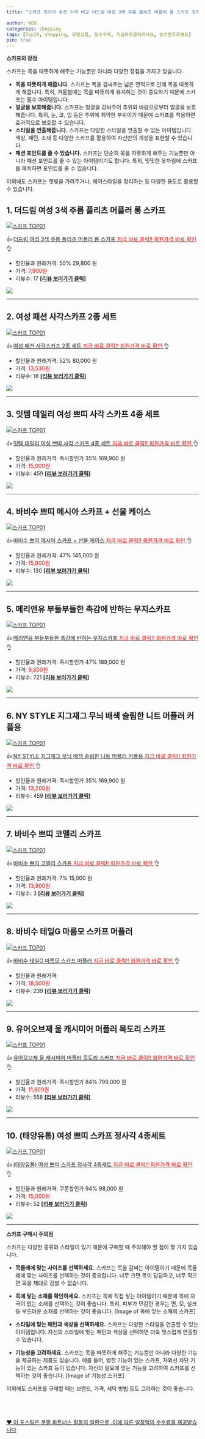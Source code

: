 ```yaml
---
title: "스카프 최저가 추천 가격 비교 더드림 여성 3색 주름 플리츠 머플러 롱 스카프 최저가 가격 비교 장점"

author: NEO.
categories: shopping
tags: [Top10, shopping, 유행상품, 필수구매, 지금바로클릭하세요, 놓치면후회해요]
pin: true
---
```

**스카프의 장점**

스카프는 목을 따뜻하게 해주는 기능뿐만 아니라 다양한 장점을 가지고 있습니다.

* **목을 따뜻하게 해줍니다.** 스카프는 목을 감싸주는 넓은 면적으로 인해 목을 따뜻하게 해줍니다. 특히, 겨울철에는 목을 따뜻하게 유지하는 것이 중요하기 때문에 스카프는 필수 아이템입니다.
* **얼굴을 보호해줍니다.** 스카프는 얼굴을 감싸주어 추위와 바람으로부터 얼굴을 보호해줍니다. 특히, 눈, 코, 입 등은 추위에 취약한 부위이기 때문에 스카프를 착용하면 효과적으로 보호할 수 있습니다.
* **스타일을 연출해줍니다.** 스카프는 다양한 스타일을 연출할 수 있는 아이템입니다. 색상, 패턴, 소재 등 다양한 스카프를 활용하여 자신만의 개성을 표현할 수 있습니다.
* **패션 포인트를 줄 수 있습니다.** 스카프는 단순히 목을 따뜻하게 해주는 기능뿐만 아니라 패션 포인트를 줄 수 있는 아이템이기도 합니다. 특히, 밋밋한 옷차림에 스카프를 매치하면 포인트를 줄 수 있습니다.

이외에도 스카프는 햇빛을 가려주거나, 헤어스타일을 정리하는 등 다양한 용도로 활용할 수 있습니다.

   

## 1. 더드림 여성 3색 주름 플리츠 머플러 롱 스카프

[![스카프 TOP01](https://thumbnail6.coupangcdn.com/thumbnails/remote/490x490ex/image/vendor_inventory/afd1/344279a19f1a9758990436628e75f2fdadd4be56105e792043826f1790d9.jpg)](https://link.coupang.com/re/AFFSDP?lptag=AF3617701&subid=GithubCoopas&pageKey=306130243&traceid=V0-153&itemId=965255296&vendorItemId=5369643785)


👍 [더드림 여성 3색 주름 플리츠 머플러 롱 스카프 <font color=red> 지금 바로 클릭!! 회원가격 바로 확인 </font> ](https://link.coupang.com/re/AFFSDP?lptag=AF3617701&subid=GithubCoopas&pageKey=306130243&traceid=V0-153&itemId=965255296&vendorItemId=5369643785) 👌 


- 할인율과 원래가격: 50%  29,800   원
- 가격: <span style='color:red'>7,900원</span>
- 리뷰수: 17  [**[리뷰 보러가기 클릭]**](https://link.coupang.com/re/AFFSDP?lptag=AF3617701&subid=GithubCoopas&pageKey=306130243&traceid=V0-153&itemId=965255296&vendorItemId=5369643785)

[![](/discount_price.png)](https://link.coupang.com/re/AFFSDP?lptag=AF3617701&subid=GithubCoopas&pageKey=306130243&traceid=V0-153&itemId=965255296&vendorItemId=5369643785)

---


   

## 2. 여성 패션 사각스카프 2종 세트

[![스카프 TOP01](https://thumbnail8.coupangcdn.com/thumbnails/remote/490x490ex/image/vendor_inventory/8173/529e9d81b08923df34594033ea5308502d37db4351c644064cdd1340381a.jpg)](https://link.coupang.com/re/AFFSDP?lptag=AF3617701&subid=GithubCoopas&pageKey=7536251072&traceid=V0-153&itemId=19800189252&vendorItemId=86902551669)


👍 [여성 패션 사각스카프 2종 세트 <font color=red> 지금 바로 클릭!! 회원가격 바로 확인 </font> ](https://link.coupang.com/re/AFFSDP?lptag=AF3617701&subid=GithubCoopas&pageKey=7536251072&traceid=V0-153&itemId=19800189252&vendorItemId=86902551669) 👌 


- 할인율과 원래가격: 52%  80,000   원
- 가격: <span style='color:red'>13,530원</span>
- 리뷰수: 18  [**[리뷰 보러가기 클릭]**](https://link.coupang.com/re/AFFSDP?lptag=AF3617701&subid=GithubCoopas&pageKey=7536251072&traceid=V0-153&itemId=19800189252&vendorItemId=86902551669)

[![](/discount_price.png)](https://link.coupang.com/re/AFFSDP?lptag=AF3617701&subid=GithubCoopas&pageKey=7536251072&traceid=V0-153&itemId=19800189252&vendorItemId=86902551669)

---


   

## 3. 잇템 데일리 여성 쁘띠 사각 스카프 4종 세트

[![스카프 TOP01](https://thumbnail9.coupangcdn.com/thumbnails/remote/490x490ex/image/vendor_inventory/676a/1a92c63c89b5cda69164ff8a84d8efc2abe3d35fa4b60a28476f3cdbe02c.jpg)](https://link.coupang.com/re/AFFSDP?lptag=AF3617701&subid=GithubCoopas&pageKey=7192317158&traceid=V0-153&itemId=18161926731&vendorItemId=85354032858)


👍 [잇템 데일리 여성 쁘띠 사각 스카프 4종 세트 <font color=red> 지금 바로 클릭!! 회원가격 바로 확인 </font> ](https://link.coupang.com/re/AFFSDP?lptag=AF3617701&subid=GithubCoopas&pageKey=7192317158&traceid=V0-153&itemId=18161926731&vendorItemId=85354032858) 👌 


- 할인율과 원래가격: 즉시할인가 35%  169,900   원
- 가격: <span style='color:red'>15,000원</span>
- 리뷰수: 459  [**[리뷰 보러가기 클릭]**](https://link.coupang.com/re/AFFSDP?lptag=AF3617701&subid=GithubCoopas&pageKey=7192317158&traceid=V0-153&itemId=18161926731&vendorItemId=85354032858)

[![](/discount_price.png)](https://link.coupang.com/re/AFFSDP?lptag=AF3617701&subid=GithubCoopas&pageKey=7192317158&traceid=V0-153&itemId=18161926731&vendorItemId=85354032858)

---


   

## 4. 바비수 쁘띠 메시아 스카프 + 선물 케이스

[![스카프 TOP01](https://thumbnail6.coupangcdn.com/thumbnails/remote/490x490ex/image/retail/images/1479296097667255-e575e5b6-3f01-4b7c-a18d-f0aa6f407adb.jpg)](https://link.coupang.com/re/AFFSDP?lptag=AF3617701&subid=GithubCoopas&pageKey=1309817635&traceid=V0-153&itemId=2326347447&vendorItemId=70322977743)


👍 [바비수 쁘띠 메시아 스카프 + 선물 케이스 <font color=red> 지금 바로 클릭!! 회원가격 바로 확인 </font> ](https://link.coupang.com/re/AFFSDP?lptag=AF3617701&subid=GithubCoopas&pageKey=1309817635&traceid=V0-153&itemId=2326347447&vendorItemId=70322977743) 👌 


- 할인율과 원래가격: 47%  145,000   원
- 가격: <span style='color:red'>15,900원</span>
- 리뷰수: 130  [**[리뷰 보러가기 클릭]**](https://link.coupang.com/re/AFFSDP?lptag=AF3617701&subid=GithubCoopas&pageKey=1309817635&traceid=V0-153&itemId=2326347447&vendorItemId=70322977743)

[![](/discount_price.png)](https://link.coupang.com/re/AFFSDP?lptag=AF3617701&subid=GithubCoopas&pageKey=1309817635&traceid=V0-153&itemId=2326347447&vendorItemId=70322977743)

---


   

## 5. 메리앤유 부들부들한 촉감에 반하는 무지스카프

[![스카프 TOP01](https://thumbnail7.coupangcdn.com/thumbnails/remote/490x490ex/image/vendor_inventory/cbb4/4539e51a61f6d0e1f5b9486624dc07bfaa0823da2be033e7bf6cc70c12b2.jpg)](https://link.coupang.com/re/AFFSDP?lptag=AF3617701&subid=GithubCoopas&pageKey=6749531823&traceid=V0-153&itemId=15781331574&vendorItemId=5334395431)


👍 [메리앤유 부들부들한 촉감에 반하는 무지스카프 <font color=red> 지금 바로 클릭!! 회원가격 바로 확인 </font> ](https://link.coupang.com/re/AFFSDP?lptag=AF3617701&subid=GithubCoopas&pageKey=6749531823&traceid=V0-153&itemId=15781331574&vendorItemId=5334395431) 👌 


- 할인율과 원래가격: 즉시할인가 47%  189,000   원
- 가격: <span style='color:red'>9,800원</span>
- 리뷰수: 721  [**[리뷰 보러가기 클릭]**](https://link.coupang.com/re/AFFSDP?lptag=AF3617701&subid=GithubCoopas&pageKey=6749531823&traceid=V0-153&itemId=15781331574&vendorItemId=5334395431)

[![](/discount_price.png)](https://link.coupang.com/re/AFFSDP?lptag=AF3617701&subid=GithubCoopas&pageKey=6749531823&traceid=V0-153&itemId=15781331574&vendorItemId=5334395431)

---


   

## 6. NY STYLE 지그재그 무늬 배색 슬림한 니트 머플러 커플용

[![스카프 TOP01](https://thumbnail10.coupangcdn.com/thumbnails/remote/490x490ex/image/vendor_inventory/21bd/15548c109c81108e24840269e1956c71edb7954581a9df7780355eeb4ab2.jpg)](https://link.coupang.com/re/AFFSDP?lptag=AF3617701&subid=GithubCoopas&pageKey=7656898556&traceid=V0-153&itemId=20388627916&vendorItemId=87483418210)


👍 [NY STYLE 지그재그 무늬 배색 슬림한 니트 머플러 커플용 <font color=red> 지금 바로 클릭!! 회원가격 바로 확인 </font> ](https://link.coupang.com/re/AFFSDP?lptag=AF3617701&subid=GithubCoopas&pageKey=7656898556&traceid=V0-153&itemId=20388627916&vendorItemId=87483418210) 👌 


- 할인율과 원래가격: 즉시할인가 35%  169,900   원
- 가격: <span style='color:red'>13,200원</span>
- 리뷰수: 459  [**[리뷰 보러가기 클릭]**](https://link.coupang.com/re/AFFSDP?lptag=AF3617701&subid=GithubCoopas&pageKey=7656898556&traceid=V0-153&itemId=20388627916&vendorItemId=87483418210)

[![](/discount_price.png)](https://link.coupang.com/re/AFFSDP?lptag=AF3617701&subid=GithubCoopas&pageKey=7656898556&traceid=V0-153&itemId=20388627916&vendorItemId=87483418210)

---


   

## 7. 바비수 쁘띠 코멜리 스카프

[![스카프 TOP01](https://thumbnail6.coupangcdn.com/thumbnails/remote/490x490ex/image/rs_quotation_api/zeorlbmt/aa2a2614db3c4df583580ff591dfe21a.jpg)](https://link.coupang.com/re/AFFSDP?lptag=AF3617701&subid=GithubCoopas&pageKey=6773957904&traceid=V0-153&itemId=15912285730&vendorItemId=83119786615)


👍 [바비수 쁘띠 코멜리 스카프 <font color=red> 지금 바로 클릭!! 회원가격 바로 확인 </font> ](https://link.coupang.com/re/AFFSDP?lptag=AF3617701&subid=GithubCoopas&pageKey=6773957904&traceid=V0-153&itemId=15912285730&vendorItemId=83119786615) 👌 


- 할인율과 원래가격: 7%  15,000   원
- 가격: <span style='color:red'>13,900원</span>
- 리뷰수: 3  [**[리뷰 보러가기 클릭]**](https://link.coupang.com/re/AFFSDP?lptag=AF3617701&subid=GithubCoopas&pageKey=6773957904&traceid=V0-153&itemId=15912285730&vendorItemId=83119786615)

[![](/discount_price.png)](https://link.coupang.com/re/AFFSDP?lptag=AF3617701&subid=GithubCoopas&pageKey=6773957904&traceid=V0-153&itemId=15912285730&vendorItemId=83119786615)

---


   

## 8. 바비수 테일G 마름모 스카프 머플러

[![스카프 TOP01](https://thumbnail10.coupangcdn.com/thumbnails/remote/490x490ex/image/rs_quotation_api/cybylp8i/015db2f97c904beca86a553d28d271ab.jpg)](https://link.coupang.com/re/AFFSDP?lptag=AF3617701&subid=GithubCoopas&pageKey=6215260007&traceid=V0-153&itemId=12409440370&vendorItemId=79678900633)


👍 [바비수 테일G 마름모 스카프 머플러 <font color=red> 지금 바로 클릭!! 회원가격 바로 확인 </font> ](https://link.coupang.com/re/AFFSDP?lptag=AF3617701&subid=GithubCoopas&pageKey=6215260007&traceid=V0-153&itemId=12409440370&vendorItemId=79678900633) 👌 


- 할인율과 원래가격: 
- 가격: <span style='color:red'>18,500원</span>
- 리뷰수: 239  [**[리뷰 보러가기 클릭]**](https://link.coupang.com/re/AFFSDP?lptag=AF3617701&subid=GithubCoopas&pageKey=6215260007&traceid=V0-153&itemId=12409440370&vendorItemId=79678900633)

[![](/discount_price.png)](https://link.coupang.com/re/AFFSDP?lptag=AF3617701&subid=GithubCoopas&pageKey=6215260007&traceid=V0-153&itemId=12409440370&vendorItemId=79678900633)

---


   

## 9. 유어오브제 울 캐시미어 머플러 목도리 스카프

[![스카프 TOP01](https://thumbnail8.coupangcdn.com/thumbnails/remote/490x490ex/image/vendor_inventory/6b56/6c282fa3014f257f7058666b188dad63d021975c629db9aab02df36684ca.png)](https://link.coupang.com/re/AFFSDP?lptag=AF3617701&subid=GithubCoopas&pageKey=7645663623&traceid=V0-153&itemId=20328902855&vendorItemId=87414124746)


👍 [유어오브제 울 캐시미어 머플러 목도리 스카프 <font color=red> 지금 바로 클릭!! 회원가격 바로 확인 </font> ](https://link.coupang.com/re/AFFSDP?lptag=AF3617701&subid=GithubCoopas&pageKey=7645663623&traceid=V0-153&itemId=20328902855&vendorItemId=87414124746) 👌 


- 할인율과 원래가격: 즉시할인가 84%  799,000   원
- 가격: <span style='color:red'>11,800원</span>
- 리뷰수: 558  [**[리뷰 보러가기 클릭]**](https://link.coupang.com/re/AFFSDP?lptag=AF3617701&subid=GithubCoopas&pageKey=7645663623&traceid=V0-153&itemId=20328902855&vendorItemId=87414124746)

[![](/discount_price.png)](https://link.coupang.com/re/AFFSDP?lptag=AF3617701&subid=GithubCoopas&pageKey=7645663623&traceid=V0-153&itemId=20328902855&vendorItemId=87414124746)

---


   

## 10. (태양유통) 여성 쁘띠 스카프 정사각 4종세트

[![스카프 TOP01](https://thumbnail8.coupangcdn.com/thumbnails/remote/490x490ex/image/vendor_inventory/9490/684dbcbf82caafaf173b74fbd3ebe9fe5a3adfd9d470bb9a0e49eb1d793a.jpg)](https://link.coupang.com/re/AFFSDP?lptag=AF3617701&subid=GithubCoopas&pageKey=7187946028&traceid=V0-153&itemId=18142050056&vendorItemId=85355114019)


👍 [(태양유통) 여성 쁘띠 스카프 정사각 4종세트 <font color=red> 지금 바로 클릭!! 회원가격 바로 확인 </font> ](https://link.coupang.com/re/AFFSDP?lptag=AF3617701&subid=GithubCoopas&pageKey=7187946028&traceid=V0-153&itemId=18142050056&vendorItemId=85355114019) 👌 


- 할인율과 원래가격: 쿠폰할인가 94%  98,000   원
- 가격: <span style='color:red'>15,000원</span>
- 리뷰수: 52  [**[리뷰 보러가기 클릭]**](https://link.coupang.com/re/AFFSDP?lptag=AF3617701&subid=GithubCoopas&pageKey=7187946028&traceid=V0-153&itemId=18142050056&vendorItemId=85355114019)

[![](/discount_price.png)](https://link.coupang.com/re/AFFSDP?lptag=AF3617701&subid=GithubCoopas&pageKey=7187946028&traceid=V0-153&itemId=18142050056&vendorItemId=85355114019)

---
**스카프 구매시 주의점**

스카프는 다양한 종류와 스타일이 있기 때문에 구매할 때 주의해야 할 점이 몇 가지 있습니다.

* **목둘레에 맞는 사이즈를 선택하세요.** 스카프는 목을 감싸는 아이템이기 때문에 목둘레에 맞는 사이즈를 선택하는 것이 중요합니다. 너무 크면 목이 답답하고, 너무 작으면 목을 제대로 감쌀 수 없습니다.

* **목에 닿는 소재를 확인하세요.** 스카프는 목에 직접 닿는 아이템이기 때문에 목에 자극이 없는 소재를 선택하는 것이 좋습니다. 특히, 피부가 민감한 경우는 면, 모, 실크 등 부드러운 소재를 선택하는 것이 좋습니다.
[Image of 목에 닿는 소재의 스카프]
* **스타일에 맞는 패턴과 색상을 선택하세요.** 스카프는 다양한 스타일을 연출할 수 있는 아이템입니다. 자신의 스타일에 맞는 패턴과 색상을 선택하면 더욱 멋스럽게 연출할 수 있습니다.

* **기능성을 고려하세요.** 스카프는 목을 따뜻하게 해주는 기능뿐만 아니라 다양한 기능을 제공하는 제품도 있습니다. 예를 들어, 방한 기능이 있는 스카프, 자외선 차단 기능이 있는 스카프 등이 있습니다. 자신의 필요에 맞는 기능을 고려하여 스카프를 선택하는 것이 좋습니다.
[Image of 기능성 스카프]

이외에도 스카프를 구매할 때는 브랜드, 가격, 세탁 방법 등도 고려하는 것이 좋습니다.<br><br><br><br><br> [ ❤  이 포스팅은 쿠팡 파트너스 활동의 일환으로, 이에 따른 일정액의 수수료를 제공받습니다](https://link.coupang.com/a/bcEFyh)